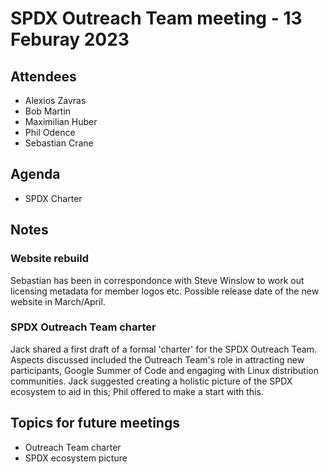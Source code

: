 # SPDX Outreach Team meeting - 13 Feburay 2023

## Attendees

* Alexios Zavras
* Bob Martin
* Maximilian Huber
* Phil Odence
* Sebastian Crane

## Agenda

* SPDX Charter

## Notes

### Website rebuild

Sebastian has been in correspondonce with Steve Winslow to work out licensing metadata for member logos etc. Possible release date of the new website in March/April.

### SPDX Outreach Team charter

Jack shared a first draft of a formal 'charter' for the SPDX Outreach Team. Aspects discussed included the Outreach Team's role in attracting new participants, Google Summer of Code and engaging with Linux distribution communities. Jack suggested creating a holistic picture of the SPDX ecosystem to aid in this; Phil offered to make a start with this.

## Topics for future meetings

* Outreach Team charter
* SPDX ecosystem picture

